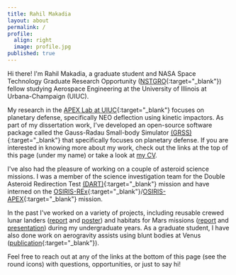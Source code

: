 ```yaml
---
title: Rahil Makadia
layout: about
permalink: /
profile:
  align: right
  image: profile.jpg
published: true
---
```


Hi there! I'm Rahil Makadia, a graduate student and NASA Space Technology Graduate Research Opportunity ([NSTGRO](https://www.nasa.gov/nasa-space-technology-graduate-research-opportunities-nstgro/){:target="_blank"}) fellow studying Aerospace Engineering at the University of Illinois at Urbana-Champaign (UIUC).

My research in the [APEX Lab at UIUC](http://apexgroup.web.illinois.edu/){:target="_blank"} focuses on planetary defense, specifically NEO deflection using kinetic impactors. As part of my dissertation work, I've developed an open-source software package called the Gauss-Radau Small-body Simulator [(GRSS)](https://rahil-makadia.github.io/grss/){:target="_blank"} that specifically focuses on planetary defense. If you are interested in knowing more about my work, check out the links at the top of this page (under my name) or take a look at <a href="{{ site.baseurl }}/cv"> my CV</a>.

I've also had the pleasure of working on a couple of asteroid science missions. I was a member of the science investigation team for the Double Asteroid Redirection Test [(DART)](https://dart.jhuapl.edu/){:target="_blank"} mission and have interned on the [OSIRIS-REx](https://science.nasa.gov/mission/osiris-rex/){:target="_blank"}/[OSIRIS-APEX](https://science.nasa.gov/mission/osiris-apex/){:target="_blank"} mission.

<!-- , <a href="{{ site.baseurl }}/pdfs/rascal_2019_presentation.pdf" target="_blank">presentation</a>, -->
In the past I've worked on a variety of projects, including reusable crewed lunar landers (<a href="{{ site.baseurl }}/pdfs/rascal_2019_report.pdf" target="_blank">report</a> and <a href="{{ site.baseurl }}/pdfs/rascal_2019_poster.pdf" target="_blank">poster</a>) and habitats for Mars missions (<a href="{{ site.baseurl }}/pdfs/rascal_2018_report.pdf" target="_blank">report</a> and <a href="{{ site.baseurl }}/pdfs/rascal_2018_presentation.pdf" target="_blank">presentation</a>) during my undergraduate years. As a graduate student, I have also done work on aerogravity assists using blunt bodies at Venus ([publication](https://www.researchgate.net/publication/375757595/){:target="_blank"}).

Feel free to reach out at any of the links at the bottom of this page (see the round icons) with questions, opportunities, or just to say hi!

